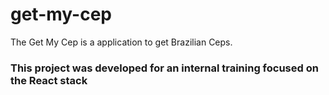 # get-my-cep
The Get My Cep is a application to get Brazilian Ceps.

### This project was developed for an internal training focused on the React stack
